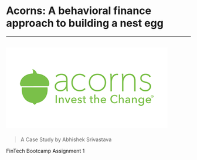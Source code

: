 # Acorns: A behavioral finance approach to building a nest egg
---
![Acorns](acorns-t.png)
---
> A Case Study by Abhishek Srivastava

FinTech Bootcamp Assignment 1
